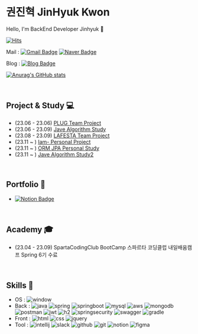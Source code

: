 # 권진혁 JinHyuk Kwon
Hello, I'm BackEnd Developer Jinhyuk 👋

[![Hits](https://hits.seeyoufarm.com/api/count/incr/badge.svg?url=https%3A%2F%2Fgithub.com%2F05030522&count_bg=%2379C83D&title_bg=%23555555&icon=&icon_color=%23E7E7E7&title=hits&edge_flat=false)](https://hits.seeyoufarm.com)


Mail : 
[![Gmail Badge](https://img.shields.io/badge/Gmail-d14836?style=flat-square&logo=Google&logoColor=white&link=mailto:kjinhx96@gmail.com)](mailto:kjinhx96@gmail.com)
[![Naver Badge](https://img.shields.io/badge/Naver-03C75A?style=flat-square&logo=Naver&logoColor=white&link=mailto:kjinhx05@naver.com)](mailto:kjinhx05@naver.com)

Blog : 
[![Blog Badge](http://img.shields.io/badge/Blog-brightgreen?style=flat-square&logo=Naver&logoColor=white&link=https://blog.naver.com/kjinhx05)](https://blog.naver.com/kjinhx05)


[![Anurag's GitHub stats](https://github-readme-stats.vercel.app/api?username=05030522&show_icons=true&theme=radical)](https://github.com/anuraghazra/github-readme-stats)

<br>

## Project & Study 💻
- (23.06 - 23.06) [PLUG Team Project](https://github.com/05030522/plug)
- (23.06 - 23.09) [Jave Algorithm Study](https://github.com/05030522/Java_Study)
- (23.08 - 23.09) [LAFESTA Team Project](https://github.com/LaFesta7/LikeFesta)
- (23.11 ~ ) [Iam- Personal Project](https://github.com/05030522/Iam-)
- (23.11 ~ ) [ORM JPA Personal Study](https://github.com/05030522/java-ORM-JPA)
- (23.11 ~ ) [Jave Algorithm Study2](https://github.com/05030522)

<br>

## Portfolio 📘
- [![Notion Badge](http://img.shields.io/badge/Notion-000000?style=flat-square&logo=Notion&link=https://chatter-vision-9fa.notion.site/3535069952a742928fe24a19eb152e75?pvs=4)](https://chatter-vision-9fa.notion.site/3535069952a742928fe24a19eb152e75?pvs=4)

<br>

## Academy 🎓
- (23.04 - 23.09) SpartaCodingClub BootCamp 스파르타 코딩클럽 내일배움캠프 Spring 6기 수료

<br>

## Skills 🔧
 - OS :  ![window](https://img.shields.io/badge/Windows-0078D6?style=for-the-badge&logo=windows&logoColor=white)
 - Back : ![java](https://img.shields.io/badge/Java-ED8B00?style=for-the-badge&logo=openjdk&logoColor=white) ![spring](https://img.shields.io/badge/Spring-6DB33F?style=for-the-badge&logo=spring&logoColor=white) ![springboot](https://img.shields.io/badge/SpringBoot-6DB33F?style=for-the-badge&logo=springboot&logoColor=white) ![mysql](https://img.shields.io/badge/MySQL-00000F?style=for-the-badge&logo=mysql&logoColor=white) ![aws](	https://img.shields.io/badge/Amazon_AWS-FF9900?style=for-the-badge&logo=amazonaws&logoColor=white) ![mongodb](https://img.shields.io/badge/MongoDB-4EA94B?style=for-the-badge&logo=mongodb&logoColor=white) ![postman](	https://img.shields.io/badge/Postman-FF6C37?style=for-the-badge&logo=postman&logoColor=white) ![jwt](	https://img.shields.io/badge/json%20web%20tokens-323330?style=for-the-badge&logo=json-web-tokens&logoColor=pink) ![h2](	https://img.shields.io/badge/Hibernate-59666C?style=for-the-badge&logo=Hibernate&logoColor=white) ![springsecurity](https://img.shields.io/badge/Spring_Security-6DB33F?style=for-the-badge&logo=Spring-Security&logoColor=white) ![swagger](https://img.shields.io/badge/-Swagger-%23Clojure?style=for-the-badge&logo=swagger&logoColor=white) ![gradle](https://img.shields.io/badge/Gradle-02303A.svg?style=for-the-badge&logo=Gradle&logoColor=white) 
 - Front : ![html](https://img.shields.io/badge/HTML-239120?style=for-the-badge&logo=html5&logoColor=white) ![css](	https://img.shields.io/badge/CSS-239120?&style=for-the-badge&logo=css3&logoColor=white) ![jquery](	https://img.shields.io/badge/jQuery-0769AD?style=for-the-badge&logo=jquery&logoColor=white) 
 - Tool :  ![intellij](https://img.shields.io/badge/IntelliJ_IDEA-000000.svg?style=for-the-badge&logo=intellij-idea&logoColor=white) ![slack](https://img.shields.io/badge/Slack-4A154B?style=for-the-badge&logo=slack&logoColor=white) ![github](https://img.shields.io/badge/GitHub-100000?style=for-the-badge&logo=github&logoColor=white) ![git](	https://img.shields.io/badge/GIT-E44C30?style=for-the-badge&logo=git&logoColor=white) ![notion](	https://img.shields.io/badge/Notion-000000?style=for-the-badge&logo=notion&logoColor=white) ![figma](https://img.shields.io/badge/Figma-F24E1E?style=for-the-badge&logo=figma&logoColor=white)
